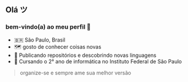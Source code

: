 ## Olá ツ
### bem-vindo(a) ao meu perfil 🧿

- 🇧🇷 São Paulo, Brasil
- 🗺️ gosto de conhecer coisas novas
- 📍 Publicando repositórios e descobrindo novas linguagens
- 📖 Cursando o 2° ano de informática no Instituto Federal de São Paulo

> organize-se e sempre ame sua melhor versão 
